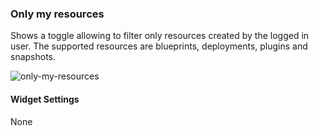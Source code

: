 ### Only my resources
Shows a toggle allowing to filter only resources created by the logged in user. The supported resources are blueprints, deployments, plugins and snapshots. 

![only-my-resources](https://docs.cloudify.co/staging/dev/images/ui/widgets/only_my_resources.png)

#### Widget Settings
None
